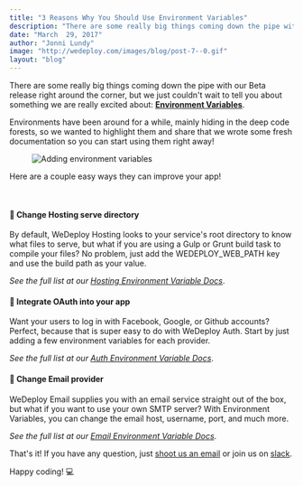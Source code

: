 ```yaml
---
title: "3 Reasons Why You Should Use Environment Variables"
description: "There are some really big things coming down the pipe with our Beta release right around the corner, but we just couldn't wait to tell you about something we are really excited about: Environment Variables."
date: "March  29, 2017"
author: "Jonni Lundy"
image: "http://wedeploy.com/images/blog/post-7--0.gif"
layout: "blog"
---
```


<article>

There are some really big things coming down the pipe with our Beta release right around the corner, but we just couldn't wait to tell you about something we are really excited about: **[Environment Variables](/docs/intro/environment-variables.html)**.

Environments have been around for a while, mainly hiding in the deep code forests, so we wanted to highlight them and share that we wrote some fresh documentation so you can start using them right away!

<figure>
	<img src="../images/blog/post-7--0.gif" alt="Adding environment variables">
</figure>

Here are a couple easy ways they can improve your app!

​
#### 🚀 Change Hosting serve directory
By default, WeDeploy Hosting looks to your service's root directory to know what files to serve, but what if you are using a Gulp or Grunt build task to compile your files? No problem, just add the WEDEPLOY_WEB_PATH key and use the build path as your value. 

_See the full list at our [Hosting Environment Variable Docs](/docs/hosting/environment-variables.html)_.

#### 🔐 Integrate OAuth into your app
Want your users to log in with Facebook, Google, or Github accounts? Perfect, because that is super easy to do with WeDeploy Auth. Start by just adding a few environment variables for each provider.

_See the full list at our [Auth Environment Variable Docs](/docs/auth/environment-variables.html)_.

#### 📧 Change Email provider
WeDeploy Email supplies you with an email service straight out of the box, but what if you want to use your own SMTP server? With Environment Variables, you can change the email host, username, port, and much more.

_See the full list at our [Email Environment Variable Docs](/docs/email/environment-variables.html)_.

That's it! If you have any question, just [shoot us an email](mailto:jonathan.lundy@liferay.com) or join us on [slack](http://chat.wedeploy.com/).

Happy coding! 💻

</article>
